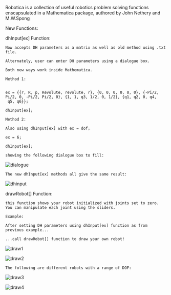 Robotica is a collection of useful robotics problem solving functions enscapsulated in a Mathematica package,
authored by John Nethery and M.W.Spong

New Functions:

dhInput[ex] Function:

    Now accepts DH parameters as a matrix as well as old method using .txt file.
  
    Alternately, user can enter DH parameters using a dialogue box.
  
    Both new ways work inside Mathematica.
    
    Method 1:
    
    
    ex = {{r, R, p, Revolute, revolute, r}, {0, 0, 0, 0, 0, 0}, {-Pi/2, 
    Pi/2, 0, -Pi/2, Pi/2, 0}, {1, 1, q3, 1/2, 0, 1/2}, {q1, q2, 0, q4,
     q5, q6}}; 
     
    dhInput[ex];
    
    Method 2:
    
    Also using dhInput[ex] with ex = dof;   
    
    ex = 6;
    
    dhInput[ex];
    
    showing the following dialogue box to fill:
![dialogue](https://cloud.githubusercontent.com/assets/25996170/24841733/35e7b270-1d50-11e7-938c-9d52dbf48f57.JPG)    
    
    The new dhInput[ex] methods all give the same result:
 ![dhinput](https://cloud.githubusercontent.com/assets/25996170/24841516/25c48dd6-1d4c-11e7-94be-e2e69a122337.JPG)

drawRobot[] Function:

    this function shows your robot initialized with joints set to zero. 
    You can manipulate each joint using the sliders.
    
    Example:
    
    After setting DH parameters using dhInput[ex] function as from previous example...
  
    ...call drawRobot[] function to draw your own robot!

   ![draw1](https://cloud.githubusercontent.com/assets/25996170/24841896/79f4f604-1d54-11e7-8ddb-e1da27fc5f66.JPG)
     
   ![draw2](https://cloud.githubusercontent.com/assets/25996170/24841927/0773788e-1d55-11e7-947b-91f02e18c004.JPG)

    The following are different robots with a range of DOF:
    
   ![draw3](https://cloud.githubusercontent.com/assets/25996170/24842020/945a2e90-1d56-11e7-9c04-669742d608d9.JPG)
   
   ![draw4](https://cloud.githubusercontent.com/assets/25996170/24842047/01f2d1a0-1d57-11e7-97e6-b0a1c0c8702b.JPG)
